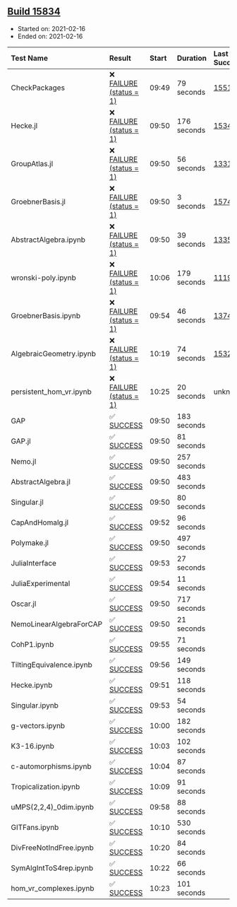 ## [Build 15834](https://oscarci.mathematik.uni-kl.de/job/oscar/15834/)

* Started on: 2021-02-16
* Ended on: 2021-02-16

| Test Name    | Result | Start | Duration | Last Success | First Failure |
|:-------------|:-------|:------|:---------|:-------------|:--------------|
| CheckPackages | ❌ [FAILURE (status = 1)](https://oscarci.mathematik.uni-kl.de/job/oscar/15834/artifact/logs/build-15834/CheckPackages.log) | 09:49 | 79 seconds | [15514](https://oscarci.mathematik.uni-kl.de/job/oscar/15514/) | [15515](https://oscarci.mathematik.uni-kl.de/job/oscar/15515/) |
| Hecke.jl | ❌ [FAILURE (status = 1)](https://oscarci.mathematik.uni-kl.de/job/oscar/15834/artifact/logs/build-15834/Hecke.jl.log) | 09:50 | 176 seconds | [15344](https://oscarci.mathematik.uni-kl.de/job/oscar/15344/) | [15348](https://oscarci.mathematik.uni-kl.de/job/oscar/15348/) |
| GroupAtlas.jl | ❌ [FAILURE (status = 1)](https://oscarci.mathematik.uni-kl.de/job/oscar/15834/artifact/logs/build-15834/GroupAtlas.jl.log) | 09:50 | 56 seconds | [13311](https://oscarci.mathematik.uni-kl.de/job/oscar/13311/) | [13312](https://oscarci.mathematik.uni-kl.de/job/oscar/13312/) |
| GroebnerBasis.jl | ❌ [FAILURE (status = 1)](https://oscarci.mathematik.uni-kl.de/job/oscar/15834/artifact/logs/build-15834/GroebnerBasis.jl.log) | 09:50 | 3 seconds | [15745](https://oscarci.mathematik.uni-kl.de/job/oscar/15745/) | [15746](https://oscarci.mathematik.uni-kl.de/job/oscar/15746/) |
| AbstractAlgebra.ipynb | ❌ [FAILURE (status = 1)](https://oscarci.mathematik.uni-kl.de/job/oscar/15834/artifact/logs/build-15834/AbstractAlgebra.ipynb.log) | 09:50 | 39 seconds | [13355](https://oscarci.mathematik.uni-kl.de/job/oscar/13355/) | [13356](https://oscarci.mathematik.uni-kl.de/job/oscar/13356/) |
| wronski-poly.ipynb | ❌ [FAILURE (status = 1)](https://oscarci.mathematik.uni-kl.de/job/oscar/15834/artifact/logs/build-15834/wronski-poly.ipynb.log) | 10:06 | 179 seconds | [11192](https://oscarci.mathematik.uni-kl.de/job/oscar/11192/) | [11193](https://oscarci.mathematik.uni-kl.de/job/oscar/11193/) |
| GroebnerBasis.ipynb | ❌ [FAILURE (status = 1)](https://oscarci.mathematik.uni-kl.de/job/oscar/15834/artifact/logs/build-15834/GroebnerBasis.ipynb.log) | 09:54 | 46 seconds | [13748](https://oscarci.mathematik.uni-kl.de/job/oscar/13748/) | [13749](https://oscarci.mathematik.uni-kl.de/job/oscar/13749/) |
| AlgebraicGeometry.ipynb | ❌ [FAILURE (status = 1)](https://oscarci.mathematik.uni-kl.de/job/oscar/15834/artifact/logs/build-15834/AlgebraicGeometry.ipynb.log) | 10:19 | 74 seconds | [15322](https://oscarci.mathematik.uni-kl.de/job/oscar/15322/) | [15323](https://oscarci.mathematik.uni-kl.de/job/oscar/15323/) |
| persistent_hom_vr.ipynb | ❌ [FAILURE (status = 1)](https://oscarci.mathematik.uni-kl.de/job/oscar/15834/artifact/logs/build-15834/persistent_hom_vr.ipynb.log) | 10:25 | 20 seconds | unknown | unknown |
| GAP | ✅ [SUCCESS](https://oscarci.mathematik.uni-kl.de/job/oscar/15834/artifact/logs/build-15834/GAP.log) | 09:50 | 183 seconds |  |  |
| GAP.jl | ✅ [SUCCESS](https://oscarci.mathematik.uni-kl.de/job/oscar/15834/artifact/logs/build-15834/GAP.jl.log) | 09:50 | 81 seconds |  |  |
| Nemo.jl | ✅ [SUCCESS](https://oscarci.mathematik.uni-kl.de/job/oscar/15834/artifact/logs/build-15834/Nemo.jl.log) | 09:50 | 257 seconds |  |  |
| AbstractAlgebra.jl | ✅ [SUCCESS](https://oscarci.mathematik.uni-kl.de/job/oscar/15834/artifact/logs/build-15834/AbstractAlgebra.jl.log) | 09:50 | 483 seconds |  |  |
| Singular.jl | ✅ [SUCCESS](https://oscarci.mathematik.uni-kl.de/job/oscar/15834/artifact/logs/build-15834/Singular.jl.log) | 09:50 | 80 seconds |  |  |
| CapAndHomalg.jl | ✅ [SUCCESS](https://oscarci.mathematik.uni-kl.de/job/oscar/15834/artifact/logs/build-15834/CapAndHomalg.jl.log) | 09:52 | 96 seconds |  |  |
| Polymake.jl | ✅ [SUCCESS](https://oscarci.mathematik.uni-kl.de/job/oscar/15834/artifact/logs/build-15834/Polymake.jl.log) | 09:50 | 497 seconds |  |  |
| JuliaInterface | ✅ [SUCCESS](https://oscarci.mathematik.uni-kl.de/job/oscar/15834/artifact/logs/build-15834/JuliaInterface.log) | 09:53 | 27 seconds |  |  |
| JuliaExperimental | ✅ [SUCCESS](https://oscarci.mathematik.uni-kl.de/job/oscar/15834/artifact/logs/build-15834/JuliaExperimental.log) | 09:54 | 11 seconds |  |  |
| Oscar.jl | ✅ [SUCCESS](https://oscarci.mathematik.uni-kl.de/job/oscar/15834/artifact/logs/build-15834/Oscar.jl.log) | 09:50 | 717 seconds |  |  |
| NemoLinearAlgebraForCAP | ✅ [SUCCESS](https://oscarci.mathematik.uni-kl.de/job/oscar/15834/artifact/logs/build-15834/NemoLinearAlgebraForCAP.log) | 09:50 | 21 seconds |  |  |
| CohP1.ipynb | ✅ [SUCCESS](https://oscarci.mathematik.uni-kl.de/job/oscar/15834/artifact/logs/build-15834/CohP1.ipynb.log) | 09:55 | 71 seconds |  |  |
| TiltingEquivalence.ipynb | ✅ [SUCCESS](https://oscarci.mathematik.uni-kl.de/job/oscar/15834/artifact/logs/build-15834/TiltingEquivalence.ipynb.log) | 09:56 | 149 seconds |  |  |
| Hecke.ipynb | ✅ [SUCCESS](https://oscarci.mathematik.uni-kl.de/job/oscar/15834/artifact/logs/build-15834/Hecke.ipynb.log) | 09:51 | 118 seconds |  |  |
| Singular.ipynb | ✅ [SUCCESS](https://oscarci.mathematik.uni-kl.de/job/oscar/15834/artifact/logs/build-15834/Singular.ipynb.log) | 09:53 | 54 seconds |  |  |
| g-vectors.ipynb | ✅ [SUCCESS](https://oscarci.mathematik.uni-kl.de/job/oscar/15834/artifact/logs/build-15834/g-vectors.ipynb.log) | 10:00 | 182 seconds |  |  |
| K3-16.ipynb | ✅ [SUCCESS](https://oscarci.mathematik.uni-kl.de/job/oscar/15834/artifact/logs/build-15834/K3-16.ipynb.log) | 10:03 | 102 seconds |  |  |
| c-automorphisms.ipynb | ✅ [SUCCESS](https://oscarci.mathematik.uni-kl.de/job/oscar/15834/artifact/logs/build-15834/c-automorphisms.ipynb.log) | 10:04 | 87 seconds |  |  |
| Tropicalization.ipynb | ✅ [SUCCESS](https://oscarci.mathematik.uni-kl.de/job/oscar/15834/artifact/logs/build-15834/Tropicalization.ipynb.log) | 10:09 | 91 seconds |  |  |
| uMPS(2,2,4)_0dim.ipynb | ✅ [SUCCESS](https://oscarci.mathematik.uni-kl.de/job/oscar/15834/artifact/logs/build-15834/uMPS-2-2-4-_0dim.ipynb.log) | 09:58 | 88 seconds |  |  |
| GITFans.ipynb | ✅ [SUCCESS](https://oscarci.mathematik.uni-kl.de/job/oscar/15834/artifact/logs/build-15834/GITFans.ipynb.log) | 10:10 | 530 seconds |  |  |
| DivFreeNotIndFree.ipynb | ✅ [SUCCESS](https://oscarci.mathematik.uni-kl.de/job/oscar/15834/artifact/logs/build-15834/DivFreeNotIndFree.ipynb.log) | 10:20 | 84 seconds |  |  |
| SymAlgIntToS4rep.ipynb | ✅ [SUCCESS](https://oscarci.mathematik.uni-kl.de/job/oscar/15834/artifact/logs/build-15834/SymAlgIntToS4rep.ipynb.log) | 10:22 | 66 seconds |  |  |
| hom_vr_complexes.ipynb | ✅ [SUCCESS](https://oscarci.mathematik.uni-kl.de/job/oscar/15834/artifact/logs/build-15834/hom_vr_complexes.ipynb.log) | 10:23 | 101 seconds |  |  |

